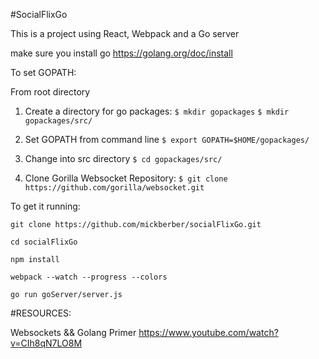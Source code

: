 #SocialFlixGo

This is a project using React, Webpack and a Go server

make sure you install go https://golang.org/doc/install

To set GOPATH:

From root directory
1. Create a directory for go packages:
  `$ mkdir gopackages`
  `$ mkdir gopackages/src/`

2. Set GOPATH from command line
  `$ export GOPATH=$HOME/gopackages/`

3. Change into src directory
  `$ cd gopackages/src/`

3. Clone Gorilla Websocket Repository:
  `$ git clone https://github.com/gorilla/websocket.git`




To get it running:

`git clone https://github.com/mickberber/socialFlixGo.git`

`cd socialFlixGo`

`npm install`

`webpack --watch --progress --colors`

`go run goServer/server.js`


#RESOURCES:

Websockets && Golang Primer
https://www.youtube.com/watch?v=CIh8qN7LO8M
